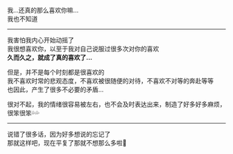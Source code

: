 我...还真的那么喜欢你嘛...  
我也不知道

---
我害怕我内心开始动摇了  
我很想喜欢你，以至于我对自己说服过很多次对你的喜欢  
**久而久之，就成了真的喜欢了...**

但是，并不是每个时刻都是很喜欢的  
我不喜欢时常的悲观态度，不喜欢被很随便的对待，不喜欢不对等的奔赴等等  
也因此，产生了很多不必要的矛盾...

很对不起，我的情绪很容易被左右，也不会及时表达出来，制造了好多好多麻烦，很笨很笨💦💦

---

说错了很多话，因为好多想说的忘记了  
那就这样吧，现在平复了那就不想那么多啦🥰